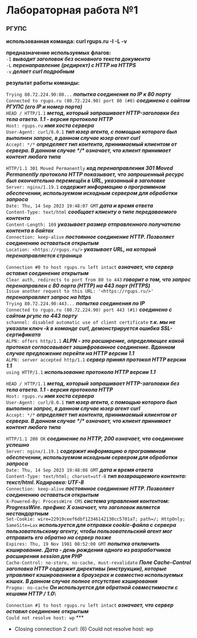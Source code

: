 # Лабораторная работа №1
### РГУПС
**использованная команда: curl rgups.ru -I -L -v**

**предназначение используемых флагов:**\
`-I` ***выводит заголовок без основного текста документа***\
`-L` ***перенаправление (редирект) с HTTP на HTTPS***\
`-v` ***делает curl подробным***

**результат работы команды:**

`Trying 80.72.224.90:80...` ***попытка соединения по IP к 80 порту***\
`Connected to rgups.ru (80.72.224.90) port 80 (#0)` ***соединено с сайтом РГУПС (его IP и номер порта)***\
`HEAD / HTTP/1.1` ***метод, который запрашивает HTTP-заголовки без тела ответа. 1.1 - версия протокола HTTP***\
`Host: rgups.ru` ***имя хоста сервера***\
`User-Agent: curl/8.0.1` ***тип юзер агента, с помощью которого был выполнен запрос, в данном случае юзер агент curl***\
`Accept: */*` ***определяет тип контента, принимаемый клиентом от сервера. В данном случае \*/\* означает, что клиент принимает контент любого типа*** 

`HTTP/1.1 301 Moved Permanently` ***код перенаправления 301 Moved Permanently протокола HTTP показывает, что запрошенный ресурс был окончательно перемещён в URL, указанный в заголовке***\
`Server: nginx/1.19.1` ***содержит информацию о программном обеспечении, используемом исходным сервером для обработки запроса***\
`Date: Thu, 14 Sep 2023 19:48:07 GMT` ***дата и время ответа***\
`Content-Type: text/html` ***сообщает клиенту о типе передаваемого контента***\
`Content-Length: 169` ***указывает размер отправленного получателю контента в байтах***\
`Connection: keep-alive` ***постоянное соединение HTTP. Позволяет соединению оставаться открытым***\
`Location: <https://rgups.ru/>` ***указывает URL, на который перенаправляется страница***

`Connection #0 to host rgups.ru left intact` ***означает, что сервер оставил соединение открытым***\
`Clear auth, redirects to port from 80 to 443` ***говорит о том, что запрос перенаправлен с 80 порта (HTTP) на 443 порт (HTTPS)***\
`Issue another request to this URL: '<https://rgups.ru/>'` ***перенаправляет запрос на https***\
`Trying 80.72.224.90:443...` ***попытка соединения по IP***\
`Connected to rgups.ru (80.72.224.90) port 443 (#1)` ***соединено с сайтом ргупс по 443 порту***\
`schannel: disabled automatic use of client certificate` ***т.к. мы не указали ключ -k в команде curl, демонстрируется ошибка SSL-сертификата***\
`ALPN: offers http/1.1` ***ALPN - это расширение, определяющее какой протокол согласовывает зашифрованное соединение. Вданном случае предложение перейти на HTTP версии 1.1***\
`ALPN: server accepted http/1.1` ***сервер принял протокол HTTP версии 1.1***\
`using HTTP/1.1` ***использование протокола HTTP версии 1.1***

`HEAD / HTTP/1.1` ***метод, который запрашивает HTTP-заголовки без тела ответа. 1.1 - версия протокола HTTP***\
`Host: rgups.ru` ***имя хоста сервера***\
`User-Agent: curl/8.0.1` ***тип юзер агента, с помощью которого был выполнен запрос, в данном случае юзер агент curl***\
`Accept: */*` ***определяет тип контента, принимаемый клиентом от сервера. В данном случае \*/\* означает, что клиент принимает контент любого типа***

`HTTP/1.1 200 OK` ***соединение по HTTP, 200 означает, что соединение успешно***\
`Server: nginx/1.19.1` ***содержит информацию о программном обеспечении, используемом исходным сервером для обработки запроса***\
`Date: Thu, 14 Sep 2023 19:48:08 GMT` ***дата и время ответа***\
`Content-Type: text/html; charset=utf-8` ***тип возвращаемого контента: текст/html. Кодировка: UTF-8***\
`Connection: keep-alive` ***постоянное соединение HTTP. Позволяет соединению оставаться открытым***\
`X-Powered-By: ProcessWire CMS` ***система управления контентом: ProgressWire. префикс X означает, что заголовок является нестандартным***\
`Set-Cookie: wire=22919ceef6dbf12346142130cc5701a7; path=/; HttpOnly; SameSite=Lax` ***используется для отправки cookie-файла с сервера пользовательскому агенту, чтобы пользовательский агент мог отправить его обратно на сервер позже***\
`Expires: Thu, 19 Nov 1981 08:52:00 GMT` ***попытка отключить кэширование. Дата - день рождения одного из разработчиков расширения session для PHP***\
`Cache-Control: no-store, no-cache, must-revalidate` ***Поле Cache-Control заголовка HTTP содержит директивы (инструкции), которые управляют кэшированием в браузерах и совместно используемых кэшах. В данном случае полное отсутствие кэширования***\
`Pragma: no-cache` ***Он используется для обратной совместимости с кешами HTTP / 1.0***\

`Connection #1 to host rgups.ru left intact` ***означает, что сервер оставил соединение открытым***\
`Could not resolve host: wp` ***
* Closing connection 2
curl: (6) Could not resolve host: wp
